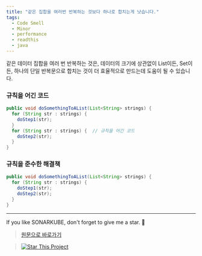 ```yaml
---
title: "같은 집합을 여러번 반복하는 것보다 하나로 합치는게 낫습니다."
tags:
  - Code Smell
  - Minor
  - performance
  - readthis
  - java
---
```


같은 데이터 집합을 여러 번 반복하는 것은, 데이터의 크기에 상관없이 List이든, Set이든, 하나의 단일 반복문으로 합치는 것이 더 효율적으로 만드는데 도움이 될 수 있습니다.

### 규칙을 어긴 코드

```java
public void doSomethingToAList(List<String> strings) {
  for (String str : strings) {
    doStep1(str);
  }
  for (String str : strings) {  // 규칙을 어긴 코드
    doStep2(str);
  }
}
```

### 규칙을 준수한 해결책

```java
public void doSomethingToAList(List<String> strings) {
  for (String str : strings) {
    doStep1(str);
    doStep2(str);
  }
}
```

---

If you like SONARKUBE, don't forget to give me a star. :star2:

> [원문으로 바로가기](https://rules.sonarsource.com/java/RSPEC-3047)

> [![Star This Project](https://img.shields.io/github/stars/kantabile/sonarkube.svg?label=Stars&style=social)](https://github.com/kantabile/sonarkube)

